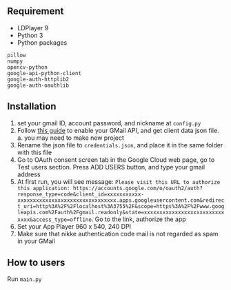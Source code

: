 ## Requirement

- LDPlayer 9
- Python 3
- Python packages
```
pillow
numpy
opencv-python
google-api-python-client
google-auth-httplib2
google-auth-oauthlib
```

## Installation

1. set your gmail ID, account password, and nickname at `config.py`
2. Follow [this guide](https://developers.google.com/gmail/api/quickstart/python) to enable your GMail API, and get client data json file.
    a. you may need to make new project
3. Rename the json file to `credentials.json`, and place it in the same folder with this file
4. Go to OAuth consent screen tab in the Google Cloud web page, go to Test users section. Press ADD USERS button, and type your gmail address
5. At first run, you will see message: `Please visit this URL to authorize this application: https://accounts.google.com/o/oauth2/auth?response_type=code&client_id=xxxxxxxxxxx-xxxxxxxxxxxxxxxxxxxxxxxxxxxxxxxx.apps.googleusercontent.com&redirect_uri=http%3A%2F%2Flocalhost%3A3755%2F&scope=https%3A%2F%2Fwww.googleapis.com%2Fauth%2Fgmail.readonly&state=xxxxxxxxxxxxxxxxxxxxxxxxxxxxxx&access_type=offline`. Go to the link, authorize the app
6. Set your App Player 960 x 540, 240 DPI 
7. Make sure that nikke authentication code mail is not regarded as spam in your GMail

## How to users

Run `main.py`